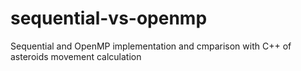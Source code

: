 # sequential-vs-openmp
Sequential and OpenMP implementation and cmparison with C++ of asteroids movement calculation
